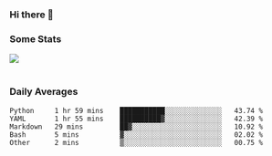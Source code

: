 ### Hi there 👋

<!--
**haruishi43/haruishi43** is a ✨ _special_ ✨ repository because its `README.md` (this file) appears on your GitHub profile.

Here are some ideas to get you started:

- 🔭 I’m currently working on ...
- 🌱 I’m currently learning ...
- 👯 I’m looking to collaborate on ...
- 🤔 I’m looking for help with ...
- 💬 Ask me about ...
- 📫 How to reach me: ...
- 😄 Pronouns: ...
- ⚡ Fun fact: ...
-->

### Some Stats
<div>
  <img align="center" src="https://github-readme-stats.vercel.app/api?username=haruishi43&count_private=true&show_icons=true" />
</div>

</br>

### Daily Averages

<!--START_SECTION:waka-->
```text
Python     1 hr 59 mins    ███████████░░░░░░░░░░░░░░   43.74 % 
YAML       1 hr 55 mins    ██████████▓░░░░░░░░░░░░░░   42.39 % 
Markdown   29 mins         ██▓░░░░░░░░░░░░░░░░░░░░░░   10.92 % 
Bash       5 mins          ▓░░░░░░░░░░░░░░░░░░░░░░░░   02.02 % 
Other      2 mins          ▒░░░░░░░░░░░░░░░░░░░░░░░░   00.75 % 
```
<!--END_SECTION:waka-->

